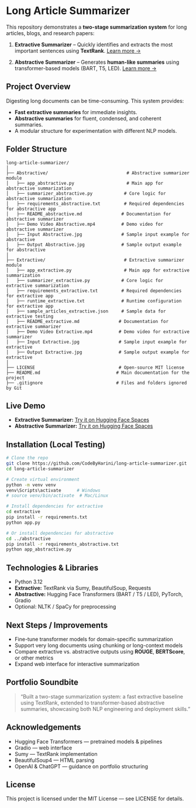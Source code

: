 # Long Article Summarizer

This repository demonstrates a **two-stage summarization system** for long articles, blogs, and research papers:

1. **Extractive Summarizer** – Quickly identifies and extracts the most important sentences using **TextRank**.
   [Learn more →](https://github.com/CodeByHarini/long-article-summarizer/blob/main/Abstractive/README_abstractive.md)

2. **Abstractive Summarizer** – Generates **human-like summaries** using transformer-based models (BART, T5, LED).
   [Learn more →](https://github.com/CodeByHarini/long-article-summarizer/blob/main/Abstractive/README_abstractive.md)


## Project Overview

Digesting long documents can be time-consuming. This system provides:

* **Fast extractive summaries** for immediate insights.
* **Abstractive summaries** for fluent, condensed, and coherent summaries.
* A modular structure for experimentation with different NLP models.



## Folder Structure

```
long-article-summarizer/
│
├── Abstractive/                              # Abstractive summarizer module
│   ├── app_abstractive.py                    # Main app for abstractive summarization
│   ├── summarizer_abstractive.py            # Core logic for abstractive summarization
│   ├── requirements_abstractive.txt         # Required dependencies for abstractive app
│   ├── README_abstractive.md               # Documentation for abstractive summarizer
│   ├── Demo Video Abstractive.mp4          # Demo video for abstractive summarizer
│   ├── Input Abstractive.jpg               # Sample input example for abstractive
│   ├── Output Abstractive.jpg              # Sample output example for abstractive
│
├── Extractive/                              # Extractive summarizer module
│   ├── app_extractive.py                    # Main app for extractive summarization
│   ├── summarizer_extractive.py            # Core logic for extractive summarization
│   ├── requirements_extractive.txt         # Required dependencies for extractive app
│   ├── runtime_extractive.txt              # Runtime configuration for extractive app
│   ├── sample_articles_extractive.json     # Sample data for extractive testing
│   ├── README_extractive.md               # Documentation for extractive summarizer
│   ├── Demo Video Extractive.mp4          # Demo video for extractive summarizer
│   ├── Input Extractive.jpg               # Sample input example for extractive
│   ├── Output Extractive.jpg              # Sample output example for extractive
│
├── LICENSE                                # Open-source MIT license
├── README.md                             # Main documentation for the project
├── .gitignore                            # Files and folders ignored by Git

```

## Live Demo

* **Extractive Summarizer:** [Try it on Hugging Face Spaces](https://huggingface.co/spaces/CodeByHarini/long-article-summarizer-extractive)
* **Abstractive Summarizer:** [Try it on Hugging Face Spaces](https://huggingface.co/spaces/CodeByHarini/long-article-summarizer-abstractive)


## Installation (Local Testing)

```bash
# Clone the repo
git clone https://github.com/CodeByHarini/long-article-summarizer.git
cd long-article-summarizer

# Create virtual environment
python -m venv venv
venv\Scripts\activate      # Windows
# source venv/bin/activate  # Mac/Linux

# Install dependencies for extractive
cd extractive
pip install -r requirements.txt
python app.py

# Or install dependencies for abstractive
cd ../abstractive
pip install -r requirements_abstractive.txt
python app_abstractive.py
```

## Technologies & Libraries

* Python 3.12
* **Extractive:** TextRank via Sumy, BeautifulSoup, Requests
* **Abstractive:** Hugging Face Transformers (BART / T5 / LED), PyTorch, Gradio
* Optional: NLTK / SpaCy for preprocessing


## Next Steps / Improvements

* Fine-tune transformer models for domain-specific summarization
* Support very long documents using chunking or long-context models
* Compare extractive vs. abstractive outputs using **ROUGE**, **BERTScore**, or other metrics
* Expand web interface for interactive summarization


## Portfolio Soundbite

> “Built a two-stage summarization system: a fast extractive baseline using TextRank, extended to transformer-based abstractive summaries, showcasing both NLP engineering and deployment skills.”


## Acknowledgements

* Hugging Face Transformers — pretrained models & pipelines
* Gradio — web interface
* Sumy — TextRank implementation
* BeautifulSoup4 — HTML parsing
* OpenAI & ChatGPT — guidance on portfolio structuring


## License

This project is licensed under the MIT License — see LICENSE for details.

